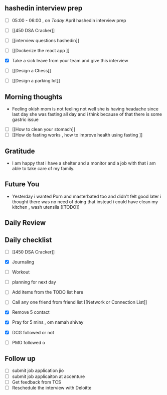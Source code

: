 ## hashedin interview prep
- [ ]  05:00 - 06:00 , on *Today* April hashedin interview prep
- [ ] [[450 DSA Cracker]]
- [ ] [[interview questions hashedin]]
- [ ] [[Dockerize the react app ]]
- [x] Take a sick leave from your team and give this interview 
- [ ] [[Design a Chess]]
- [ ]  [[Design a parking lot]]



## Morning thoughts
- Feeling okish mom is not feeling not well she is having headache since last day she was fasting all day and i think because of that there is some gastric issue
- [ ] [[How to clean your stomach]]
- [ ] [[How do fasting works , how to improve health using fasting ]]

## Gratitude
- I am happy that i have a shelter and a monitor and a job with that i am able to take care of my family.

## Future You
- Yesterday i wanted Porn and masterbated too and didn't felt good later i thought there was no need of doing that instead i could have clean my kitchen , wash utensila
[[TODO]]


## Daily Review  

## Daily checklist
- [ ] [[450 DSA Cracker]]
- [x] Journaling
- [ ] Workout
- [ ] planning for next day
- [ ] Add items from the TODO list here
- [ ] Call any one friend from friend list [[Network or Connection List]]
- [x] Remove 5 contact
- [x] Pray for 5 mins , om namah shivay
- [x] DCG followed or not 
- [ ] PMO followed o



## Follow up

- [ ] submit job application jio
- [ ] submit job applicaiton at accenture
- [ ] Get feedback from TCS
- [ ] Reschedule the interview with Deloitte